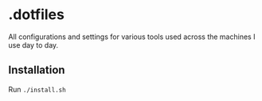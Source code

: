 .dotfiles
=

All configurations and settings for various tools used across the machines I use day to day.

## Installation
Run `./install.sh`
